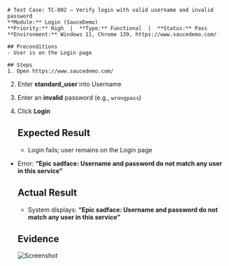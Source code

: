     # Test Case: TC-002 — Verify login with valid username and invalid password
    **Module:** Login (SauceDemo)  
    **Priority:** High  |  **Type:** Functional  |  **Status:** Pass  
    **Environment:** Windows 11, Chrome 139, https://www.saucedemo.com/

    ## Preconditions
    - User is on the Login page

    ## Steps
    1. Open https://www.saucedemo.com/
2. Enter **standard_user** into Username
3. Enter an **invalid** password (e.g., `wrongpass`)
4. Click **Login**

    ## Expected Result
    - Login fails; user remains on the Login page
- Error: **“Epic sadface: Username and password do not match any user in this service”**

    ## Actual Result
    - System displays: **“Epic sadface: Username and password do not match any user in this service”**

    ## Evidence
    ![Screenshot](../screenshots/login/TC-002/actual.png)

